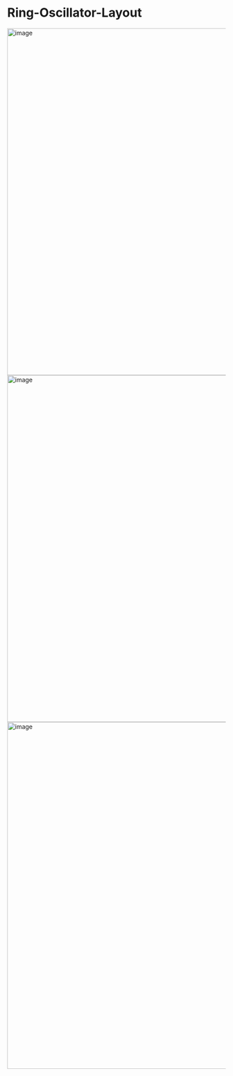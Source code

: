 # Ring-Oscillator-Layout


<img width="800" alt="image" src="https://github.com/Sourav365/Ring-Oscillator-Layout/assets/49667585/40d63a87-d36c-4fab-9c9e-c443d01d1d59">

<img width="800" alt="image" src="https://github.com/Sourav365/Ring-Oscillator-Layout/assets/49667585/b4ec98b5-398c-4d17-a2b5-a50ee7069d59">

<img width="800" alt="image" src="https://github.com/Sourav365/Ring-Oscillator-Layout/assets/49667585/348e2105-b168-4d90-a684-72864098ea6e">



